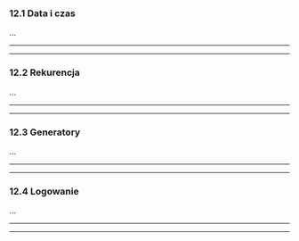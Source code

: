 ### 12.1 Data i czas
...

---
---
### 12.2 Rekurencja
...

---
---
### 12.3 Generatory
...

---
---
### 12.4 Logowanie
...

---
---
